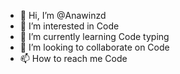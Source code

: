 - 👋 Hi, I’m @Anawinzd
- 👀 I’m interested in Code
- 🌱 I’m currently learning Code typing
- 💞️ I’m looking to collaborate on Code
- 📫 How to reach me Code

<!---
Anawinzd/Anawinzd is a ✨ special ✨ repository because its `README.md` (this file) appears on your GitHub profile.
You can click the Preview link to take a look at your changes.
--->
